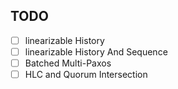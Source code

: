 ## TODO
- [ ] linearizable History
- [ ] linearizable History And Sequence
- [ ] Batched Multi-Paxos
- [ ] HLC and Quorum Intersection
